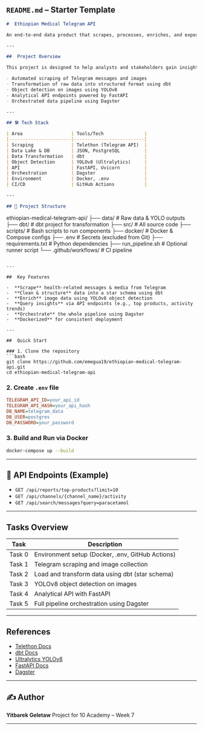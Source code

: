 

##  `README.md` – Starter Template

```markdown
#  Ethiopian Medical Telegram API

An end-to-end data product that scrapes, processes, enriches, and exposes insights from Ethiopian medical product discussions on public Telegram channels.

---

##  Project Overview

This project is designed to help analysts and stakeholders gain insights from Telegram channels related to Ethiopian medical businesses. It includes:

- Automated scraping of Telegram messages and images
- Transformation of raw data into structured format using dbt
- Object detection on images using YOLOv8
- Analytical API endpoints powered by FastAPI
- Orchestrated data pipeline using Dagster

---

## 🛠️ Tech Stack

| Area                  | Tools/Tech               |
|-----------------------|--------------------------|
| Scraping              | Telethon (Telegram API)  |
| Data Lake & DB        | JSON, PostgreSQL         |
| Data Transformation   | dbt                      |
| Object Detection      | YOLOv8 (Ultralytics)     |
| API                   | FastAPI, Uvicorn         |
| Orchestration         | Dagster                  |
| Environment           | Docker, .env             |
| CI/CD                 | GitHub Actions           |

---

## 📁 Project Structure

```

ethiopian-medical-telegram-api/
├── data/                  # Raw data & YOLO outputs
├── dbt/                   # dbt project for transformation
├── src/                   # All source code
├── scripts/               # Bash scripts to run components
├── docker/                # Docker & Compose configs
├── .env                   # Secrets (excluded from Git)
├── requirements.txt       # Python dependencies
├── run\_pipeline.sh        # Optional runner script
└── .github/workflows/     # CI pipeline

````

---

##  Key Features

-  **Scrape** health-related messages & media from Telegram
-  **Clean & structure** data into a star schema using dbt
-  **Enrich** image data using YOLOv8 object detection
-  **Query insights** via API endpoints (e.g., top products, activity trends)
-  **Orchestrate** the whole pipeline using Dagster
-  **Dockerized** for consistent deployment

---

##  Quick Start

### 1. Clone the repository
```bash
git clone https://github.com/emegua19/ethiopian-medical-telegram-api.git
cd ethiopian-medical-telegram-api
````

### 2. Create `.env` file

```ini
TELEGRAM_API_ID=your_api_id
TELEGRAM_API_HASH=your_api_hash
DB_NAME=telegram_data
DB_USER=postgres
DB_PASSWORD=your_password
```

### 3. Build and Run via Docker

```bash
docker-compose up --build
```

---

## 🔌 API Endpoints (Example)

* `GET /api/reports/top-products?limit=10`
* `GET /api/channels/{channel_name}/activity`
* `GET /api/search/messages?query=paracetamol`

---

##  Tasks Overview

| Task   | Description                                      |
| ------ | ------------------------------------------------ |
| Task 0 | Environment setup (Docker, .env, GitHub Actions) |
| Task 1 | Telegram scraping and image collection           |
| Task 2 | Load and transform data using dbt (star schema)  |
| Task 3 | YOLOv8 object detection on images                |
| Task 4 | Analytical API with FastAPI                      |
| Task 5 | Full pipeline orchestration using Dagster        |

---

##  References

* [Telethon Docs](https://docs.telethon.dev/)
* [dbt Docs](https://docs.getdbt.com/)
* [Ultralytics YOLOv8](https://docs.ultralytics.com/)
* [FastAPI Docs](https://fastapi.tiangolo.com/)
* [Dagster](https://docs.dagster.io/)

---

## ✍️ Author

**Yitbarek Geletaw**
Project for 10 Academy – Week 7

---